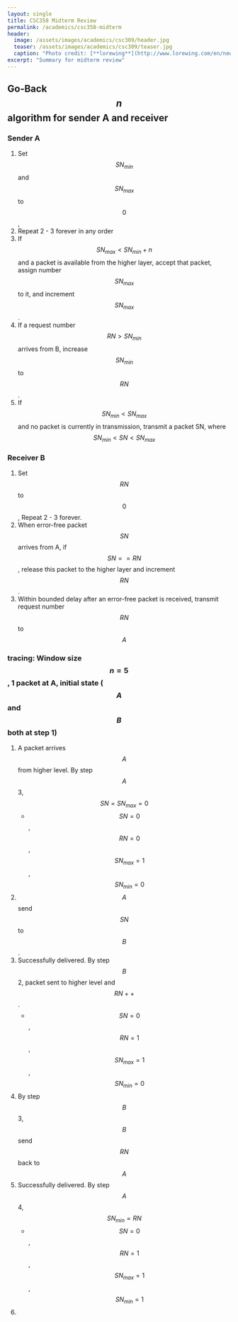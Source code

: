 ```yaml
---
layout: single
title: CSC358 Midterm Review
permalink: /academics/csc358-midterm
header:
  image: /assets/images/academics/csc309/header.jpg
  teaser: /assets/images/academics/csc309/teaser.jpg
  caption: "Photo credit: [**lorewing**](http://www.lorewing.com/en/news/tag/web-development)"
excerpt: "Summary for midterm review"
---
```


## Go-Back $$n$$ algorithm for sender A and receiver

### Sender A

1. Set $$SN_{min}$$ and $$SN_{max}$$ to $$0$$,
2. Repeat 2 - 3 forever in any order
3. If $$SN_{max} < SN_{min} + n$$ and a packet is available from the higher layer, accept that packet, assign number $$SN_{max}$$ to it, and increment $$SN_{max}$$.
4. If a request number $$RN > SN_{min}$$ arrives from B, increase $$SN_{min}$$ to $$RN$$.
5. If $$SN_{min} < SN_{max}$$ and no packet is currently in transmission, transmit a packet SN, where $$SN_{min} < SN < SN_{max}$$

### Receiver B

1. Set $$RN$$ to $$0$$, Repeat 2 - 3 forever.
2. When error-free packet $$SN$$ arrives from A, if $$SN == RN$$, release this packet to the higher layer and increment $$RN$$.
3. Within bounded delay after an error-free packet is received, transmit request number $$RN$$ to $$A$$

### tracing: Window size $$n=5$$, 1 packet at A, initial state ($$A$$ and $$B$$ both at step 1)

1. A packet arrives $$A$$ from higher level. By step $$A$$3, $$SN=SN_{max}=0$$
    -   $$SN = 0$$, $$RN = 0$$, $$SN_{max} = 1$$, $$SN_{min} = 0$$
2. $$A$$ send $$SN$$ to $$B$$.
3. Successfully delivered. By step $$B$$2, packet sent to higher level and $$RN++$$.
    -   $$SN = 0$$, $$RN = 1$$, $$SN_{max} = 1$$, $$SN_{min} = 0$$
4. By step $$B$$3, $$B$$ send $$RN$$ back to $$A$$
5. Successfully delivered. By step $$A$$4, $$SN_{min} = RN$$
    -   $$SN = 0$$, $$RN = 1$$, $$SN_{max} = 1$$, $$SN_{min} = 1$$
6. 
